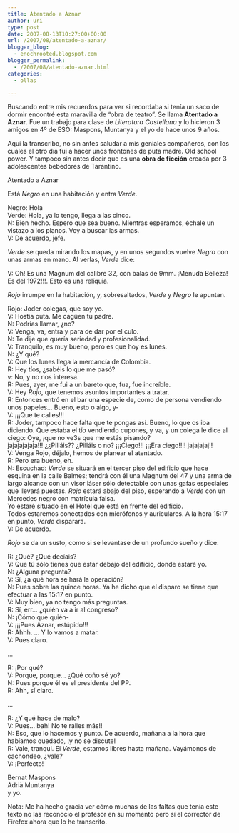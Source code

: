```yaml
---
title: Atentado a Aznar
author: uri
type: post
date: 2007-08-13T10:27:00+00:00
url: /2007/08/atentado-a-aznar/
blogger_blog:
  - enochrooted.blogspot.com
blogger_permalink:
  - /2007/08/atentado-aznar.html
categories:
  - ollas

---
```

Buscando entre mis recuerdos para ver si recordaba si tenía un saco de dormir encontré esta maravilla de &#8220;obra de teatro&#8221;. Se llama <span style="font-weight:bold;">Atentado a Aznar</span>. Fue un trabajo para clase de <span style="font-style:italic;">Literatura Castellana</span> y lo hicieron 3 amigos en 4º de ESO: Maspons, Muntanya y el yo de hace unos 9 años.

Aquí la transcribo, no sin antes saludar a mis geniales compañeros, con los cuales el otro día fui a hacer unos frontones de puta madre. Old school power. Y tampoco sin antes decir que es una <span style="font-weight:bold;">obra de ficción</span> creada por 3 adolescentes bebedores de Tarantino.

Atentado a Aznar

Está <span style="font-style:italic;">Negro</span> en una habitación y entra <span style="font-style:italic;">Verde</span>.

Negro: Hola  
Verde: Hola, ya lo tengo, llega a las cinco.  
N: Bien hecho. Espero que sea bueno. Mientras esperamos, échale un vistazo a los planos. Voy a buscar las armas.  
V: De acuerdo, jefe.

<span style="font-style:italic;">Verde</span> se queda mirando los mapas, y en unos segundos vuelve <span style="font-style:italic;">Negro</span> con unas armas en mano. Al verlas, <span style="font-style:italic;">Verde</span> dice:

V: Oh! Es una Magnum del calibre 32, con balas de 9mm. ¡Menuda Belleza! Es del 1972!!!. Esto es una relíquia.

<span style="font-style:italic;">Rojo</span> irrumpe en la habitación, y, sobresaltados, <span style="font-style:italic;">Verde</span> y <span style="font-style:italic;">Negro</span> le apuntan.

Rojo: Joder colegas, que soy yo.  
V: Hostia puta. Me cagüen tu padre.  
N: Podrías llamar, ¿no?  
V: Venga, va, entra y para de dar por el culo.  
N: Te dije que quería seriedad y profesionalidad.  
V: Tranquilo, es muy bueno, pero es que hoy es lunes.  
N: ¿Y qué?  
V: Que los lunes llega la mercancía de Colombia.  
R: Hey tíos, ¿sabéis lo que me pasó?  
v: No, y no nos interesa.  
R: Pues, ayer, me fui a un bareto que, fua, fue increíble.  
V: Hey <span style="font-style:italic;">Rojo</span>, que tenemos asuntos importantes a tratar.  
R: Entonces entró en el bar una especie de, como de persona vendiendo unos papeles&#8230; Bueno, esto o algo, y-  
V: ¡¡¡Que te calles!!!  
R: Joder, tampoco hace falta que te pongas así. Bueno, lo que os iba diciendo. Que estaba el tío vendiendo cupones, y va, y un colega le dice al ciego: Oye, ¡que no ve3s que me estás pisando?  
jajajajajaja!!! ¿¿Pilláis?? ¿Pilláis o no? ¡¡¡Ciego!!! ¡¡¡Era ciego!!!! jajajajaj!!  
V: Venga Rojo, déjalo, hemos de planear el atentado.  
R: Pero era bueno, eh.  
N: Escuchad: <span style="font-style:italic;">Verde</span> se situará en el tercer piso del edificio que hace esquina en la calle Balmes; tendrá con él una Magnum del 47 y una arma de largo alcance con un visor láser sólo detectable con unas gafas especiales que llevará puestas. <span style="font-style:italic;">Rojo</span> estará abajo del piso, esperando a <span style="font-style:italic;">Verde</span> con un Mercedes negro con matrícula falsa.  
Yo estaré situado en el Hotel que está en frente del edificio.  
Todos estaremos conectados con micrófonos y auriculares. A la hora 15:17 en punto, <span style="font-style:italic;">Verde</span> disparará.  
V: De acuerdo.

<span style="font-style:italic;">Rojo</span> se da un susto, como si se levantase de un profundo sueño y dice:

R: ¿Qué? ¿Qué decíais?  
V: Que tú sólo tienes que estar debajo del edificio, donde estaré yo.  
N: ¿Alguna pregunta?  
V: Sí, ¿a qué hora se hará la operación?  
N: Pues sobre las quince horas. Ya he dicho que el disparo se tiene que efectuar a las 15:17 en punto.  
V: Muy bien, ya no tengo más preguntas.  
R: Sí, err&#8230; ¿quién va a ir al congreso?  
N: ¡Cómo que quién-  
V: ¡¡¡Pues Aznar, estúpido!!!  
R: Ahhh. &#8230; Y lo vamos a matar.  
V: Pues claro.

&#8230;

R: ¡Por qué?  
V: Porque, porque&#8230; ¿Qué coño sé yo?  
N: Pues porque él es el presidente del PP.  
R: Ahh, sí claro.

&#8230;

R: ¿Y qué hace de malo?  
V: Pues&#8230; bah! No te ralles más!!  
N: Eso, que lo hacemos y punto. De acuerdo, mañana a la hora que habíamos quedado, ¡y no se discute!  
R: Vale, tranqui. Ei <span style="font-style:italic;">Verde</span>, estamos libres hasta mañana. Vayámonos de cachondeo, ¿vale?  
V: ¡Perfecto!

Bernat Maspons  
Adrià Muntanya  
y yo.

Nota: Me ha hecho gracia ver cómo muchas de las faltas que tenía este texto no las reconoció el profesor en su momento pero sí el corrector de Firefox ahora que lo he transcrito.